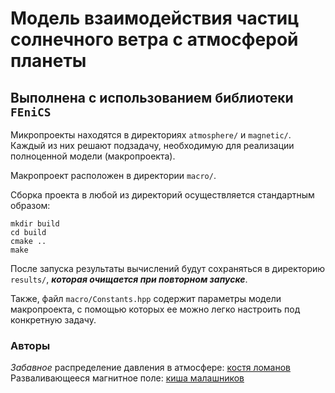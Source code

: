 # Модель взаимодействия частиц солнечного ветра с атмосферой планеты
## Выполнена с использованием библиотеки `FEniCS`

Микропроекты находятся в директориях `atmosphere/` и `magnetic/`. Каждый из них решают подзадачу, необходимую для реализации полноценной модели (макропроекта).

Макропроект расположен в директории `macro/`.

Сборка проекта в любой из директорий осуществляется стандартным образом:
```
mkdir build
cd build
cmake ..
make
```

После запуска результаты вычислений будут сохраняться в директорию `results/`, ***которая очищается при повторном запуске***.

Также, файл `macro/Constants.hpp` содержит параметры модели макропроекта, с помощью которых ее можно легко настроить под конкретную задачу.

### Авторы
*Забавное* распределение давления в атмосфере: [костя ломанов](t.me/gazasd)  Разваливающееся магнитное поле: [киша малашников](t.me/laythe)